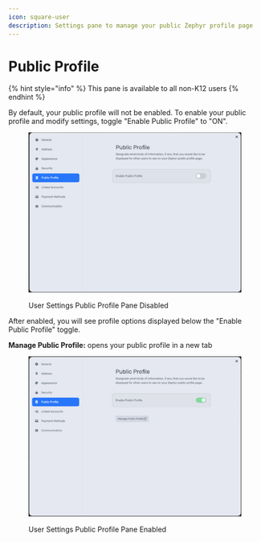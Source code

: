 ```yaml
---
icon: square-user
description: Settings pane to manage your public Zephyr profile page
---
```


# Public Profile

{% hint style="info" %}
This pane is available to all non-K12 users
{% endhint %}

By default, your public profile will not be enabled. To enable your public profile and modify settings, toggle "Enable Public Profile" to "ON".

<figure><img src="../../.gitbook/assets/image (4) (1).png" alt=""><figcaption><p>User Settings Public Profile Pane Disabled</p></figcaption></figure>

After enabled, you will see profile options displayed below the "Enable Public Profile" toggle.

**Manage Public Profile:** opens your public profile in a new tab

<figure><img src="../../.gitbook/assets/image (7).png" alt=""><figcaption><p>User Settings Public Profile Pane Enabled</p></figcaption></figure>
